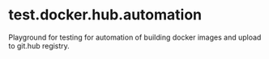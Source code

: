 # test.docker.hub.automation
Playground for testing for automation of building docker images and upload to git.hub registry.
